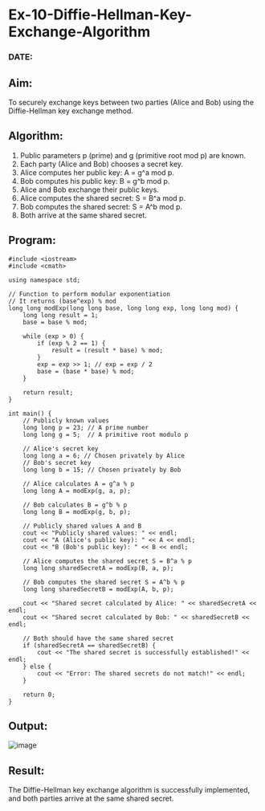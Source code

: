 # Ex-10-Diffie-Hellman-Key-Exchange-Algorithm

### DATE:

## Aim:
To securely exchange keys between two parties (Alice and Bob) using the Diffie-Hellman key exchange method.

## Algorithm:

1. Public parameters p (prime) and g (primitive root mod p) are known.
2. Each party (Alice and Bob) chooses a secret key.
3. Alice computes her public key: A = g^a mod p.
4. Bob computes his public key: B = g^b mod p.
5. Alice and Bob exchange their public keys.
6. Alice computes the shared secret: S = B^a mod p.
7. Bob computes the shared secret: S = A^b mod p.
8. Both arrive at the same shared secret.

## Program:

```
#include <iostream>
#include <cmath>

using namespace std;

// Function to perform modular exponentiation
// It returns (base^exp) % mod
long long modExp(long long base, long long exp, long long mod) {
    long long result = 1;
    base = base % mod;
    
    while (exp > 0) {
        if (exp % 2 == 1) {
            result = (result * base) % mod;
        }
        exp = exp >> 1; // exp = exp / 2
        base = (base * base) % mod;
    }
    
    return result;
}

int main() {
    // Publicly known values
    long long p = 23; // A prime number
    long long g = 5;  // A primitive root modulo p

    // Alice's secret key
    long long a = 6; // Chosen privately by Alice
    // Bob's secret key
    long long b = 15; // Chosen privately by Bob

    // Alice calculates A = g^a % p
    long long A = modExp(g, a, p);

    // Bob calculates B = g^b % p
    long long B = modExp(g, b, p);

    // Publicly shared values A and B
    cout << "Publicly shared values: " << endl;
    cout << "A (Alice's public key): " << A << endl;
    cout << "B (Bob's public key): " << B << endl;

    // Alice computes the shared secret S = B^a % p
    long long sharedSecretA = modExp(B, a, p);

    // Bob computes the shared secret S = A^b % p
    long long sharedSecretB = modExp(A, b, p);

    cout << "Shared secret calculated by Alice: " << sharedSecretA << endl;
    cout << "Shared secret calculated by Bob: " << sharedSecretB << endl;

    // Both should have the same shared secret
    if (sharedSecretA == sharedSecretB) {
        cout << "The shared secret is successfully established!" << endl;
    } else {
        cout << "Error: The shared secrets do not match!" << endl;
    }

    return 0;
}
```
## Output:

![image](https://github.com/user-attachments/assets/3078b326-b365-45e6-b00b-16a9bca0f349)

## Result:
The Diffie-Hellman key exchange algorithm is successfully implemented, and both parties arrive at the same shared secret.
